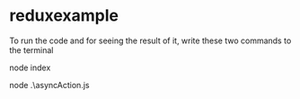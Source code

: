 # reduxexample

To run the code  and for seeing the result of it, write these two commands to the terminal 

node index
 
node .\asyncAction.js
